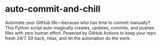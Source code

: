 # auto-commit-and-chill
Automate your GitHub life—because who has time to commit manually? This Python script auto-magically creates, updates, commits, and pushes files with zero human effort. Powered by GitHub Actions to keep your repo fresh 24/7. Sit back, relax, and let the automation do the work.
